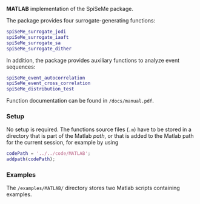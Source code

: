 __MATLAB__ implementation of the SpiSeMe package.

The package provides four surrogate-generating functions:
```matlab
spiSeMe_surrogate_jodi
spiSeMe_surrogate_iaaft
spiSeMe_surrogate_sa
spiSeMe_surrogate_dither
```
In addition, the package provides auxiliary functions to analyze event sequences:
```matlab
spiSeMe_event_autocorrelation
spiSeMe_event_cross_correlation
spiSeMe_distribution_test
```
Function documentation can be found in `/docs/manual.pdf`.

### Setup

No setup is required. The functions source files (`.m`) have to be stored in a directory that is part of the Matlab _path_, or that is added to the Matlab path for the current session, for example by using
```matlab
codePath = '../../code/MATLAB';
addpath(codePath);
```

### Examples

The `/examples/MATLAB/` directory stores two Matlab scripts containing examples.
